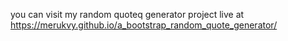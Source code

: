 you can visit my random quoteq generator project live at https://merukvy.github.io/a_bootstrap_random_quote_generator/
